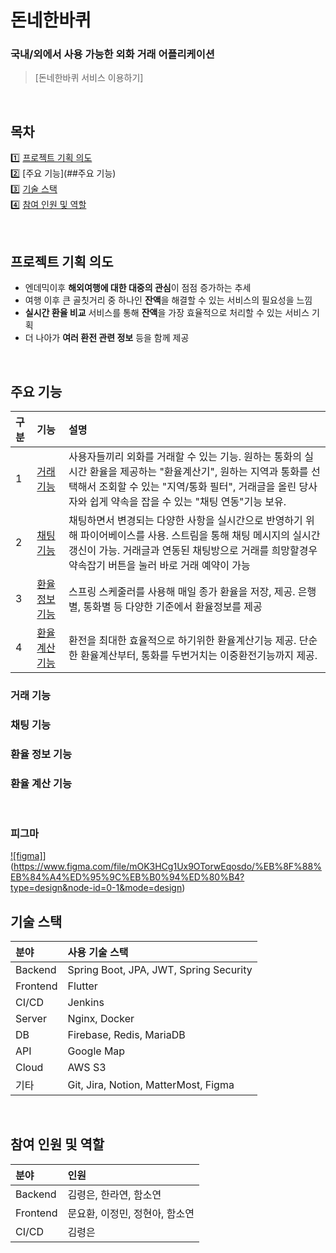 # 돈네한바퀴
### 국내/외에서 사용 가능한 외화 거래 어플리케이션
> [돈네한바퀴 서비스 이용하기]

<br>

## **목차**

1️⃣ [프로젝트 기획 의도](##프로젝트-기획-의도)
<br/>
2️⃣ [주요 기능](##주요 기능)
<br/>
3️⃣ [기술 스택](##기술-스택)
<br/>
4️⃣ [참여 인원 및 역할](##참여-인원-및-역할)

<br>

## 프로젝트 기획 의도

- 엔데믹이후 **해외여행에 대한 대중의 관심**이 점점 증가하는 추세
- 여행 이후 큰 골칫거리 중 하나인 **잔액**을 해결할 수 있는 서비스의 필요성을 느낌
- **실시간 환율 비교** 서비스를 통해 **잔액**을 가장 효율적으로 처리할 수 있는 서비스 기획
- 더 나아가 **여러 환전 관련 정보** 등을 함께 제공

<br>

## 주요 기능
|구분|기능|설명|
|:---|:---|:---|
|1|[거래 기능](###거래-기능)|사용자들끼리 외화를 거래할 수 있는 기능. 원하는 통화의 실시간 환율을 제공하는 "환율계산기", 원하는 지역과 통화를 선택해서 조회할 수 있는 "지역/통화 필터", 거래글을 올린 당사자와 쉽게 약속을 잡을 수 있는 "채팅 연동"기능 보유.|
|2|[채팅 기능](###채팅-기능)|채팅하면서 변경되는 다양한 사항을 실시간으로 반영하기 위해 파이어베이스를 사용. 스트림을 통해 채팅 메시지의 실시간 갱신이 가능. 거래글과 연동된 채팅방으로 거래를 희망할경우 약속잡기 버튼을 눌러 바로 거래 예약이 가능|
|3|[환율 정보 기능](###환율-정보-기능)|스프링 스케줄러를 사용해 매일 종가 환율을 저장, 제공. 은행별, 통화별 등 다양한 기준에서 환율정보를 제공|
|4|[환율 계산 기능](###환율-계산-기능)|환전을 최대한 효율적으로 하기위한 환율계산기능 제공. 단순한 환율계산부터, 통화를 두번거치는 이중환전기능까지 제공.|

### 거래 기능

### 채팅 기능

### 환율 정보 기능

### 환율 계산 기능


<br>

### 피그마
[![figma]](/uploads/021c3c4baf09ab55a9051006c7920f3a/image.png)](https://www.figma.com/file/mOK3HCg1Ux9OTorwEqosdo/%EB%8F%88%EB%84%A4%ED%95%9C%EB%B0%94%ED%80%B4?type=design&node-id=0-1&mode=design)

## 기술 스택
|분야|사용 기술 스택|
|:---|:---|
|Backend|Spring Boot, JPA, JWT, Spring Security|
|Frontend|Flutter|
|CI/CD|Jenkins|
|Server|Nginx, Docker|
|DB|Firebase, Redis, MariaDB|
|API|Google Map|
|Cloud|AWS S3|
|기타|Git, Jira, Notion, MatterMost, Figma|
<br>

## 참여 인원 및 역할
|분야|인원|
|:---|:---|
|Backend|김령은, 한라연, 함소연|
|Frontend|문요환, 이정민, 정현아, 함소연|
|CI/CD|김령은|

